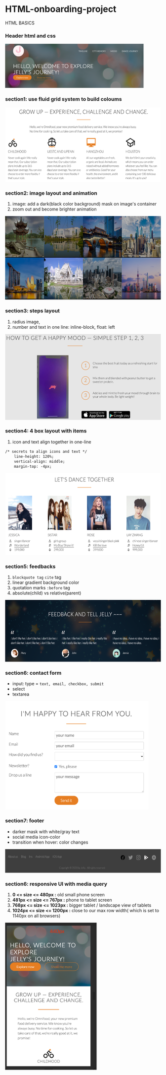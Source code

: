 # HTML-onboarding-project
HTML BASICS

### Header html and css
<img src="./header-cover.png" width="447.5" height="141.4" >

### section1: use fluid grid system to build coloums
<img src="./timeline-cover.png" width="575" height="241" >

### section2: image layout and animation
1. image: add a dark(black color background) mask on image's container
2. zoom out and become brighter animation
<img src="./city-cover.png" width="566" height="269" >

### section3: steps layout 
1. radius image,
2. number and text in one line: inline-block, float: left

<img src="./mood-cover.png" width="519" height="277" >

### section4: 4 box layout with items
1. icon and text align together in one-line
```
/* secrets to align icons and text */
    line-height: 120%;
    vertical-align: middle;
    margin-top: -4px;
```

<img src="./dance-cover.png" width="570" height="265" >

### section5: feedbacks
1. `blockquote tag` `cite` tag
2. linear gradient background color
3. quotation marks `:before` tag
4. absolute(child) vs relative(parent)
<img src="./feedback-cover.png" width="590" height="199" >

### section6: contact form
* input: type = `text, email, checkbox, submit`
* select
* textarea

<img src="./contact-form.png" width="464" height="349" >

### section7: footer
* darker mask with white/gray text
* social media icon-color
* transition when hover: color changes

<img src="./footer-cover.png" width="598" height="76" >

### section6: responsive UI with media query

1. **0 <= size <= 480px :** old small phone screen
2. **481px <= size <= 767px :** phone to tablet screen
3. **768px <= size <= 1023px :** bigger tablet / landscape view of tablets
4. **1024px <= size <= 1200px :** close to our max row width( which is set to 1140px on all browsers)

<img src="./responsive-cover.png" width="296" height="474" >

